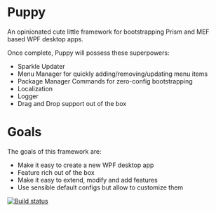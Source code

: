 Puppy
=====

An opinionated cute little framework for bootstrapping Prism and MEF based WPF desktop apps.

Once complete, Puppy will possess these superpowers:

* Sparkle Updater
* Menu Manager for quickly adding/removing/updating menu items
* Package Manager Commands for zero-config bootstrapping
* Localization
* Logger
* Drag and Drop support out of the box
 

Goals
=====
The goals of this framework are:
* Make it easy to create a new WPF desktop app
* Feature rich out of the box
* Make it easy to extend, modify and add features
* Use sensible default configs but allow to customize them


[![Build status](https://ci.appveyor.com/api/projects/status/yjqh7b0yfagyqq6h)](https://ci.appveyor.com/project/ashokgelal/puppy)
